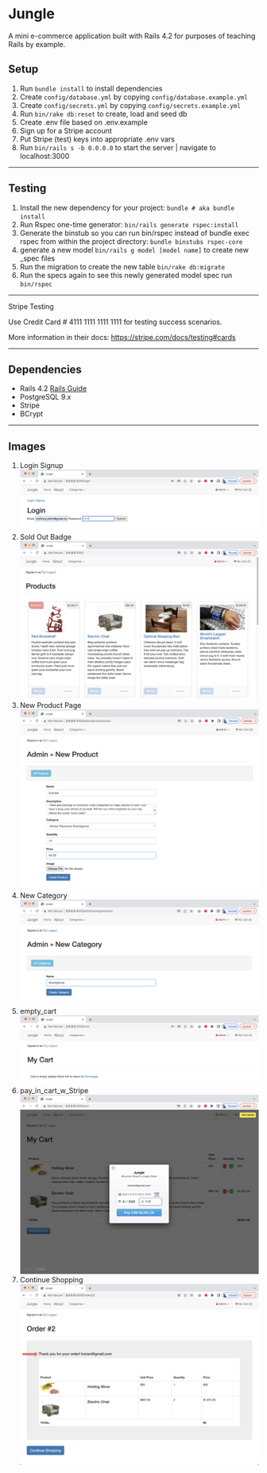 # Jungle

A mini e-commerce application built with Rails 4.2 for purposes of teaching Rails by example.

## Setup

1. Run `bundle install` to install dependencies
2. Create `config/database.yml` by copying `config/database.example.yml`
3. Create `config/secrets.yml` by copying `config/secrets.example.yml`
4. Run `bin/rake db:reset` to create, load and seed db
5. Create .env file based on .env.example
6. Sign up for a Stripe account
7. Put Stripe (test) keys into appropriate .env vars
8. Run `bin/rails s -b 0.0.0.0` to start the server | navigate to localhost:3000

---

## Testing

1. Install the new dependency for your project: `bundle # aka bundle install`
2. Run Rspec one-time generator: `bin/rails generate rspec:install`
3. Generate the binstub so you can run bin/rspec instead of bundle exec rspec from within the project directory: `bundle binstubs rspec-core`
4. generate a new model `bin/rails g model [model name]` to create new \_spec files
5. Run the migration to create the new table `bin/rake db:migrate`
6. Run the specs again to see this newly generated model spec run `bin/rspec`

---

Stripe Testing

Use Credit Card # 4111 1111 1111 1111 for testing success scenarios.

More information in their docs: https://stripe.com/docs/testing#cards

---

## Dependencies

- Rails 4.2 [Rails Guide](http://guides.rubyonrails.org/v4.2/)
- PostgreSQL 9.x
- Stripe
- BCrypt

---

## Images

1. Login Signup
   ![login_signup ](./img/login_signup.png "Login Signup image")
2. Sold Out Badge
   ![sold_out_badge](./img/sold_out_badge.png "Soldout Badge image")
3. New Product Page
   ![new_product_page](./img/new_product_page.png "New Product image")
4. New Category
   ![new_category](./img/new_category.png "New Category image")
5. empty_cart
   ![empty_cart](./img/empty_cart.png "Empty Cart image")
6. pay_in_cart_w_Stripe
   ![pay_in_cart_w_Stripe](./img/pay_in_cart_w_Stripe.png "Pay In Cart With Stripe image")
7. Continue Shopping
   ![continue_shopping](./img/continue_shopping.png "Continue Shopping image")
